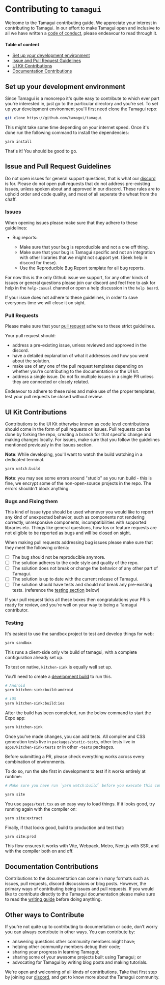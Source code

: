 # Contributing to `tamagui`

Welcome to the Tamagui contributing guide. We appreciate your interest in contributing to Tamagui. In our effort to make Tamagui open and inclusive to all we have written a [code of conduct](#TODO), please endeavour to read through it.

#### Table of content

- [Set up your development environment](#set-up-your-development-environment)
- [Issue and Pull Request Guidelines](#issue-and-pull-request-guidelines)
- [UI Kit Contributions](#ui-kit-contributions)
- [Documentation Contributions](#documentation-contributions)

## Set up your development environment

Since Tamagui is a monorepo it's quite easy to contribute to which ever part you're interested in, just go to the particular directory and you're set. To set up your development environment you'll first need clone the Tamagui repo:

```bash
git clone https://github.com/tamagui/tamagui
```

This might take some time depending on your internet speed. Once it's done run the following command to install the dependencies:

```bash
yarn install
```

That's it! You should be good to go.

## Issue and Pull Request Guidelines

Do not open issues for general support questions, that is what our [discord](https://discord.gg/vhEKmdCZw6) is for. Please do not open pull requests that do not address pre-existing issues, unless spoken about and approved in our discord. These rules are to uphold order and code quality, and most of all seperate the wheat from the chaff.

### Issues

When opening issues please make sure that they adhere to these guidelines:

- Bug reports:

  - Make sure that your bug is reproducible and not a one off thing.
  - Make sure that your bug is Tamagui specific and not an integration with other libraries that we might not support yet. (Seek help in discord for these).
  - Use the Reproducible Bug Report template for all bug reports.

For now this is the only Github issue we support, for any other kinds of issues or general questions please join our discord and feel free to ask for help in the `help-casual` channel or open a help discussion in the `help board`.

If your issue does not adhere to these guidelines, in order to save everyones time we will close it on sight.

### Pull Requests

Please make sure that your [pull request](https://docs.github.com/en/pull-requests/collaborating-with-pull-requests/proposing-changes-to-your-work-with-pull-requests/about-pull-requests) adheres to these strict guidelines.

Your pull request should:

- address a pre-existing issue, unless reviewed and approved in the discord.
- have a detailed explanation of what it addresses and how you went about the solution.
- make use of any one of the pull request templates depending on whether you're contributing to the documentation or the UI kit.
- address a single issue. Do not fix multiple issues in a single PR unless they are connected or closely related.

Endeavour to adhere to these rules and make use of the proper templates, lest your pull requests be closed without review.

## UI Kit Contributions

Contributions to the UI Kit otherwise known as code level contributions should come in the form of pull requests or issues. Pull requests can be done by forking the repo, creating a branch for that specific change and making changes locally. For issues, make sure that you follow the guidelines mentioned previously in the Issues section.

**Note**: While developing, you'll want to watch the build watching in a dedicated terminal.

```bash
yarn watch:build
```

**Note**: you may see some errors around "studio" as you run build - this is fine, we encrypt some of the non-open-source projects in the repo. The errors shouldn't block anything.

### Bugs and Fixing them

This kind of issue type should be used whenever you would like to report any kind of unexpected behavior, such as components not rendering correctly, unresponsive components, incompatibilities with supported libraries etc. Things like general questions, how tos or feature requests are not eligible to be reported as bugs and will be closed on sight.

When making pull requests addressing bug issues please make sure that they meet the following criteria:

- [ ] The bug should not be reproducible anymore.
- [ ] The solution adheres to the code style and quality of the repo.
- [ ] The solution does not break or change the behavior of any other part of Tamagui.
- [ ] The solution is up to date with the current release of Tamagui.
- [ ] The solution should have tests and should not break any pre-existing tests. (reference the [testing section](#testing) below)

If your pull request ticks all these boxes then congratulations your PR is ready for review, and you're well on your way to being a Tamagui contributor.

### Testing

It's easiest to use the sandbox project to test and develop things for web:

```bash
yarn sandbox
```

This runs a client-side only vite build of tamagui, with a complete configuration already set up.

To test on native, `kitchen-sink` is equally well set up.

You'll need to create a [development build](https://docs.expo.dev/develop/development-builds/create-a-build/) to run this.

```bash
# Android
yarn kitchen-sink:build:android

# iOS
yarn kitchen-sink:build:ios
```

After the build has been completed, run the below command to start the Expo app:

```bash
yarn kitchen-sink
```

Once you've made changes, you can add tests. All compiler and CSS generation tests live in `packages/static-tests`, other tests live in `apps/kitchen-sink/tests` or in other `-tests` packages.

Before submitting a PR, please check everything works across every combination of environments.

To do so, run the site first in development to test if it works entirely at runtime:

```bash
# Make sure you have run `yarn watch:build` before you execute this command.

yarn site
```

You use `pages/test.tsx` as an easy way to load things. If it looks good, try running again with the compiler on:

```bash
yarn site:extract
```

Finally, if that looks good, build to production and test that:

```bash
yarn site:prod
```

This flow ensures it works with Vite, Webpack, Metro, Next.js with SSR, and with the compiler both on and off.

## Documentation Contributions

Contributions to the documentation can come in many formats such as issues, pull requests, discord discussions or blog posts. However, the primary ways of contributing being issues and pull requests. If you would like to contribute directly to the Tamagui documentation please make sure to read the [writing guide](https://github.com/tamagui/tamagui/apps/site/WRITING-GUIDE.md) before doing anything.

## Other ways to Contribute

If you're not quite up to contributing to documentation or code, don't worry you can always contribute in other ways. You can contribute by:

- answering questions other community members might have;
- helping other community members debug their code;
- sharing your progress in learning Tamagui;
- sharing some of your awesome projects built using Tamagui; or
- advocating for Tamagui by writing blog posts and making tutorials.

We're open and welcoming of all kinds of contributions. Take that first step by joining our [discord](https://discord.gg/vhEKmdCZw6), and get to know more about the Tamagui community.
